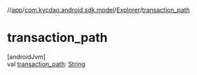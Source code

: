 //[app](../../../index.md)/[com.kycdao.android.sdk.model](../index.md)/[Explorer](index.md)/[transaction_path](transaction_path.md)

# transaction_path

[androidJvm]\
val [transaction_path](transaction_path.md): [String](https://kotlinlang.org/api/latest/jvm/stdlib/kotlin/-string/index.html)
